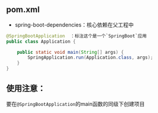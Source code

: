 ## pom.xml

* spring-boot-dependencies：核心依赖在父工程中





```java
@SpringBootApplication	：标注这个是一个`SpringBoot`应用
public class Application {

	public static void main(String[] args) {
		SpringApplication.run(Application.class, args);
	}
}
```



## 使用注意：

要在`@SpringBootApplication`的main函数的同级下创建项目
